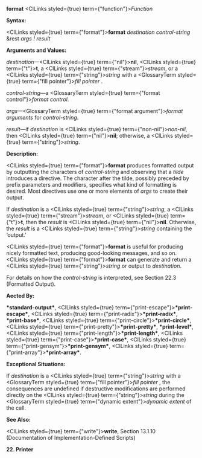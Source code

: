 **format** <ClLinks styled={true} term={"function"}><i>Function</i></ClLinks> 



**Syntax:** 



<ClLinks styled={true} term={"format"}><b>format</b></ClLinks> *destination control-string* &amp;rest *args ! result* 



**Arguments and Values:** 



*destination*—<ClLinks styled={true} term={"nil"}><b>nil</b></ClLinks>, <ClLinks styled={true} term={"t"}><b>t</b></ClLinks>, a <ClLinks styled={true} term={"stream"}><i>stream</i></ClLinks>, or a <ClLinks styled={true} term={"string"}><i>string</i></ClLinks> with a <GlossaryTerm styled={true} term={"fill pointer"}><i>fill pointer</i></GlossaryTerm> . 



*control-string*—a <GlossaryTerm styled={true} term={"format control"}><i>format control</i></GlossaryTerm>. 



*args*—<GlossaryTerm styled={true} term={"format argument"}><i>format arguments</i></GlossaryTerm> for *control-string*. 



*result*—if *destination* is <ClLinks styled={true} term={"non-nil"}><i>non-nil</i></ClLinks>, then <ClLinks styled={true} term={"nil"}><b>nil</b></ClLinks>; otherwise, a <ClLinks styled={true} term={"string"}><i>string</i></ClLinks>. 



**Description:** 



<ClLinks styled={true} term={"format"}><b>format</b></ClLinks> produces formatted output by outputting the characters of *control-string* and observing that a *tilde* introduces a directive. The character after the tilde, possibly preceded by prefix parameters and modifiers, specifies what kind of formatting is desired. Most directives use one or more elements of *args* to create their output. 



If *destination* is a <ClLinks styled={true} term={"string"}><i>string</i></ClLinks>, a <ClLinks styled={true} term={"stream"}><i>stream</i></ClLinks>, or <ClLinks styled={true} term={"t"}><b>t</b></ClLinks>, then the *result* is <ClLinks styled={true} term={"nil"}><b>nil</b></ClLinks>. Otherwise, the *result* is a <ClLinks styled={true} term={"string"}><i>string</i></ClLinks> containing the ‘output.’ 



<ClLinks styled={true} term={"format"}><b>format</b></ClLinks> is useful for producing nicely formatted text, producing good-looking messages, and so on. <ClLinks styled={true} term={"format"}><b>format</b></ClLinks> can generate and return a <ClLinks styled={true} term={"string"}><i>string</i></ClLinks> or output to *destination*. 



For details on how the *control-string* is interpreted, see Section 22.3 (Formatted Output). 



**Aected By:** 



**\*standard-output\***, <ClLinks styled={true} term={"print-escape"}><b>\*print-escape\*</b></ClLinks>, <ClLinks styled={true} term={"print-radix"}><b>\*print-radix\*</b></ClLinks>, **\*print-base\***, <ClLinks styled={true} term={"print-circle"}><b>\*print-circle\*</b></ClLinks>, <ClLinks styled={true} term={"print-pretty"}><b>\*print-pretty\*</b></ClLinks>, **\*print-level\***, <ClLinks styled={true} term={"print-length"}><b>\*print-length\*</b></ClLinks>, <ClLinks styled={true} term={"print-case"}><b>\*print-case\*</b></ClLinks>, <ClLinks styled={true} term={"print-gensym"}><b>\*print-gensym\*</b></ClLinks>, <ClLinks styled={true} term={"print-array"}><b>\*print-array\*</b></ClLinks>. 



**Exceptional Situations:** 



If *destination* is a <ClLinks styled={true} term={"string"}><i>string</i></ClLinks> with a <GlossaryTerm styled={true} term={"fill pointer"}><i>fill pointer</i></GlossaryTerm> , the consequences are undefined if destructive modifications are performed directly on the <ClLinks styled={true} term={"string"}><i>string</i></ClLinks> during the <GlossaryTerm styled={true} term={"dynamic extent"}><i>dynamic extent</i></GlossaryTerm> of the call. 



**See Also:** 



<ClLinks styled={true} term={"write"}><b>write</b></ClLinks>, Section 13.1.10 (Documentation of Implementation-Defined Scripts) 







 



 



 



**22. Printer** 


  







 



 




